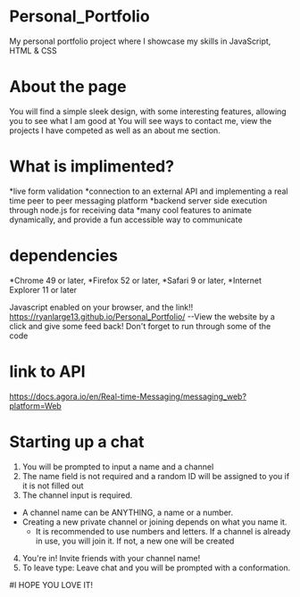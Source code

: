 # Personal_Portfolio
 My personal portfolio project where I showcase my skills in JavaScript, HTML & CSS

# About the page
 You will find a simple sleek design, with some interesting features, allowing you to see what I am good at
 You will see ways to contact me, view the projects I have competed as well as an about me section. 

# What is implimented? 
 *live form validation
 *connection to an external API and implementing a real time peer to peer messaging platform
 *backend server side execution through node.js for receiving data
 *many cool features to animate dynamically, and provide a fun accessible way to communicate

# dependencies 
 *Chrome 49 or later, 
 *Firefox 52 or later, 
 *Safari 9 or later, 
 *Internet Explorer 11 or later

 Javascript enabled on your browser, and the link!! 
 https://ryanlarge13.github.io/Personal_Portfolio/
 --View the website by a click and give some feed back! Don't forget to run through some of the code

# link to API
 https://docs.agora.io/en/Real-time-Messaging/messaging_web?platform=Web

# Starting up a chat
 1. You will be prompted to input a name and a channel
 2. The name field is not required and a random ID will be assigned to you if it is not filled out
 3. The channel input is required. 
   - A channel name can be ANYTHING, a name or a number. 
   - Creating a new private channel or joining depends on what you name it. 
       - It is recommended to use numbers and letters. If a channel is already in use, you will join it. If not, a new one will be created
 4. You're in! Invite friends with your channel name! 
 5. To leave type: Leave chat and you will be prompted with a conformation. 


 #I HOPE YOU LOVE IT! 
